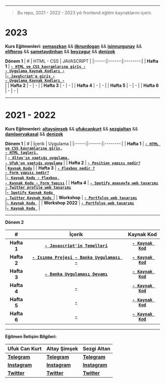 
---

> Bu repo, 2021 - 2022 - 2023 yılı frontend eğitim kaynaklarını içerir.

# 2023 

**Kurs Eğitmenleri:** [**semaozkan**](https://github.com/semaozkan) && [**ilknurdogan**](https://github.com/ilknurdgn) && [**isinnurgunay**](https://github.com/isinnur) && [**eliftoros**](https://github.com/eliftrs) && [**sametaydinhan**](https://github.com/SametAydinhan) && [**beyzagur**](https://github.com/beyzgur) && [**denizok**](https://github.com/DenizOk20)

**Dönem 1**
| # | HTML - CSS  | JAVASCRIPT |
|:-----:|:------:|:--------:|
| **Hafta 1** | [**`- HTML ve CSS kavramlarına giriş -`**<br>](_data/_documents/week_1/README.md) [**`- Uygulama Kaynak Kodları -`**<br>]()|[**`- JavaScript'e giriş -`**<br>]() [**`- Uygulama Kaynak Kodları -`**<br>]()|
| **Hafta 2** | - | - |
| **Hafta 3** | - | - |
| **Hafta 4** | - | - |
| **Hafta 5** | - | - |
| **Hafta 6** | - | - |

---

# 2021 - 2022

**Kurs Eğitmenleri:** [**altaysimsek**](https://github.com/altaysimsek) && [**ufukcankurt**](https://github.com/ufukcankurt) && [**sezgialtan**](https://github.com/Szqii) && [**damlaervakasal**](https://github.com/damlaervakasal) && [**denizok**](https://github.com/DenizOk20)

**Dönem 1**
| # | İçerik | Uygulama |
|:-----:|:------:|:--------:|
| **Hafta 1** | [**`- HTML ve CSS kavramlarına giriş,`**<br>**`- HTML tagleri,`**<br>](_data/_documents/week_1/README.md) | **[`- Altay'ın yaptığı uygulama,`](https://codepen.io/asimsek/pen/mdMPGJg)**<br>**[`- Ufuk'un yaptığı uygulama`](https://codepen.io/ufukcankurt/pen/yLoVEYM?editors=1100)** |
| **Hafta 2** | [**`- Position yapısı nedir?`**<br>](_data/_documents/week_2/README.md) | [**`Kaynak Kodu`**](_data/_examples/week_2/) |
| **Hafta 3** | **[`- Flexbox nedir ?`<br>`- Form yapısı nedir?`<br>](_data/_documents/week_3/README.md)** |[**`- Kaynak Kodu - Flexbox,`**](_data/_examples/week_3/Flex) **<br>** [**`- Kaynak Kodu - Form Yapısı`**](_data/_examples/week_3/Form) |
| **Hafta 4** | **[`- Spotify anasayfa web tasarımı`<br>](_data/_documents/week_4/README.md)** **[`- Twitter profile web tasarımı`<br>](_data/_documents/week_4_2022/README.md)** |[**`- Spotify Kaynak Kodu `**](_data/_examples/week_4) <br> [**`- Twitter Kaynak Kodu `**](_data/_examples/week_4_2022)|
| **Workshop** | **[`- Portfolyo web tasarımı`<br>](_data/_documents/workshop/README.md)** |[**`- Kaynak Kodu `**](_data/_examples/workshop) |
| **Workshop 2022** | **[`- Portfolyo web tasarımı`<br>](_data/_documents/workshop_2022/README.md)** |[**`- Kaynak Kodu `**](_data/_examples/workshop_2022) |

---

**Dönem 2**

|      #      |                                       İçerik                                       |                   Kaynak Kod                    |
| :---------: | :--------------------------------------------------------------------------------: | :---------------------------------------------: |
| **Hafta 1** |       [**`- Javascript'in Temelleri`**](_jsdata/_documents/week_1/README.md)       | [**`- Kaynak Kod`**](_jsdata/_examples/week_1/) |
| **Hafta 2** | [**`- Isınma Projesi - Banka Uygulaması -`**](_jsdata/_documents/week_2/README.md) | [**`- Kaynak Kod`**](_jsdata/_examples/week_2/) |
| **Hafta 3** |       [**`- Banka Uygulaması Devamı`**](_jsdata/_documents/week_3/README.md)       | [**`- Kaynak Kod`**](_jsdata/_examples/week_2/) |
| **Hafta 4** |                                    **[`-`]()**                                     |             [**`- Kaynak Kod`**]()              |
| **Hafta 5** |                                    **[`-`]()**                                     |             [**`- Kaynak Kod`**]()              |
| **Hafta 6** |                                    **[`-`]()**                                     |             [**`- Kaynak Kod`**]()              |

---

**Eğitmen İletişim Bilgileri:**

| **Ufuk Can Kurt**                                        | **Altay Şimşek**                                          | **Sezgi Altan**                                       |
| -------------------------------------------------------- | --------------------------------------------------------- | ----------------------------------------------------- |
| [**Telegram**](https://t.me/ufukcankurt/)                | [**Telegram**](https://t.me/altitans/)                    | [**Telegram**](https://t.me/sezgiwtf/)                |
| [**Instagram**](https://www.instagram.com/ufukcankurt_/) | [**Instagram**](https://www.instagram.com/altay.simsekk/) | [**Instagram**](https://www.instagram.com/sezgi.wtf/) |
| [**Twitter**](https://twitter.com/ufukcankurt_/)         | [**Twitter**](https://twitter.com/altitans/)              | [**Twitter**](https://twitter.com/sezgiwtf/)          |

